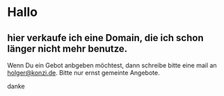 # Hallo 

## hier verkaufe ich eine Domain, die ich schon länger nicht mehr benutze. 

Wenn Du ein Gebot anbgeben möchtest, dann schreibe bitte eine mail an <holger@konzi.de>. Bitte nur ernst gemeinte Angebote.

danke
